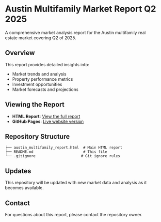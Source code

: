 # Austin Multifamily Market Report Q2 2025

A comprehensive market analysis report for the Austin multifamily real estate market covering Q2 of 2025.

## Overview

This report provides detailed insights into:
- Market trends and analysis
- Property performance metrics
- Investment opportunities
- Market forecasts and projections

## Viewing the Report

- **HTML Report**: [View the full report](austin_multifamily_report.html)
- **GitHub Pages**: [Live website version](https://bestsmashever.github.io/austin-mf-market-report-q2-2025/)

## Repository Structure

```
├── austin_multifamily_report.html  # Main HTML report
├── README.md                       # This file
└── .gitignore                     # Git ignore rules
```

## Updates

This repository will be updated with new market data and analysis as it becomes available.

## Contact

For questions about this report, please contact the repository owner.

